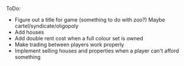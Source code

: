 ToDo:

- Figure out a title for game (something to do with zoo?) Maybe cartel/syndicate/oligopoly
- Add houses
- Add double rent cost when a full colour set is owned
- Make trading between players work properly
- Implement selling houses and properties when a player can't afford something